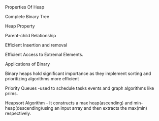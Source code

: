 Properties Of Heap

Complete Binary Tree

Heap Property

Parent-child Relationship

Efficient Insertion and removal

Efficient Access to Extremal Elements.

Applications of Binary 

Binary heaps hold significant importance as they implement sorting and prioritizing algorithms more efficient

Priority Queues -used to schedule tasks events and graph algorithms like prims.

Heapsort Algorithm - It constructs a max heap(ascending) and min-heap(descending)using an input array and then extracts the max(min) respectively. 

